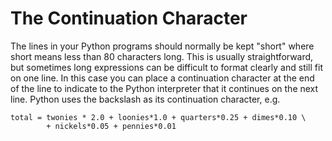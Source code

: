 # The Continuation Character

The lines in your Python programs should normally be kept "short"
where short means less than 80 characters long. This is usually
straightforward, but sometimes long expressions can be difficult to
format clearly and still fit on one line. In this case you can place a
continuation character at the end of the line to indicate to the Python
interpreter that it continues on the next line. Python uses the
backslash as its continuation character, e.g.

    total = twonies * 2.0 + loonies*1.0 + quarters*0.25 + dimes*0.10 \
            + nickels*0.05 + pennies*0.01
